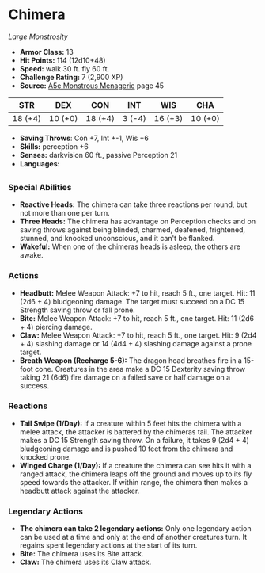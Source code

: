 # Chimera

*Large* *Monstrosity*

- **Armor Class:** 13
- **Hit Points:** 114 (12d10+48)
- **Speed:** walk 30 ft. fly 60 ft.
- **Challenge Rating:** 7 (2,900 XP)
- **Source:** [A5e Monstrous Menagerie](https://enpublishingrpg.com/products/level-up-monstrous-menagerie-a5e) page 45

| STR | DEX | CON | INT | WIS | CHA |
| --- | --- | --- | --- | --- | --- |
| 18 (+4) | 10 (+0) | 18 (+4) | 3 (-4) | 16 (+3) | 10 (+0) |

- **Saving Throws**: Con +7, Int +-1, Wis +6
- **Skills:** perception +6
- **Senses:** darkvision 60 ft., passive Perception 21
- **Languages:** 

### Special Abilities

- **Reactive Heads:** The chimera can take three reactions per round, but not more than one per turn.
- **Three Heads:** The chimera has advantage on Perception checks and on saving throws against being blinded, charmed, deafened, frightened, stunned, and knocked unconscious, and it can't be flanked.
- **Wakeful:** When one of the chimeras heads is asleep, the others are awake.

### Actions

- **Headbutt:** Melee Weapon Attack: +7 to hit, reach 5 ft., one target. Hit: 11 (2d6 + 4) bludgeoning damage. The target must succeed on a DC 15 Strength saving throw or fall prone.
- **Bite:** Melee Weapon Attack: +7 to hit, reach 5 ft., one target. Hit: 11 (2d6 + 4) piercing damage.
- **Claw:** Melee Weapon Attack: +7 to hit, reach 5 ft., one target. Hit: 9 (2d4 + 4) slashing damage  or 14 (4d4 + 4) slashing damage against a prone target.
- **Breath Weapon (Recharge 5-6):** The dragon head breathes fire in a 15-foot cone. Creatures in the area make a DC 15 Dexterity saving throw  taking 21 (6d6) fire damage on a failed save or half damage on a success.

### Reactions

- **Tail Swipe (1/Day):** If a creature within 5 feet hits the chimera with a melee attack, the attacker is battered by the chimeras tail. The attacker makes a DC 15 Strength saving throw. On a failure, it takes 9 (2d4 + 4) bludgeoning damage and is pushed 10 feet from the chimera and knocked prone.
- **Winged Charge (1/Day):** If a creature the chimera can see hits it with a ranged attack, the chimera leaps off the ground and moves up to its fly speed towards the attacker. If within range, the chimera then makes a headbutt attack against the attacker.



### Legendary Actions

- **The chimera can take 2 legendary actions:** Only one legendary action can be used at a time and only at the end of another creatures turn. It regains spent legendary actions at the start of its turn.
- **Bite:** The chimera uses its Bite attack.
- **Claw:** The chimera uses its Claw attack.

